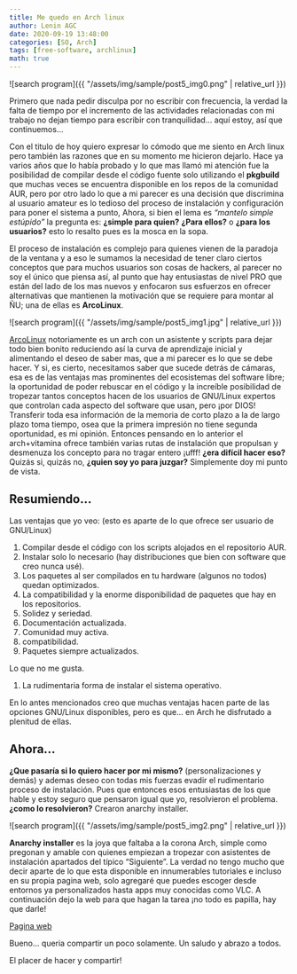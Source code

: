 ```yaml
---
title: Me quedo en Arch linux
author: Lenin AGC
date: 2020-09-19 13:48:00
categories: [SO, Arch]
tags: [free-software, archlinux]
math: true
---
```


![search program]({{ "/assets/img/sample/post5_img0.png" | relative_url }})

Primero que nada pedir disculpa por no escribir con frecuencia, la verdad la falta de tiempo por el incremento de las actividades relacionadas con mi trabajo no dejan tiempo para escribir con tranquilidad… aquí estoy, así que continuemos…

Con el titulo de hoy quiero expresar lo cómodo que me siento en Arch linux pero también las razones que en su momento me hicieron dejarlo. Hace ya varios años que lo había probado y lo que mas llamó mi atención fue la posibilidad de compilar desde el código fuente solo utilizando el **pkgbuild** que muchas veces se encuentra disponible en los repos de la comunidad AUR, pero por otro lado lo que a mi parecer es una decisión que discrimina al usuario amateur es lo tedioso del proceso de instalación y configuración para poner el sistema a punto, Ahora, si bien el lema es *“mantelo simple estúpido”* la pregunta es: **¿simple para quien?** **¿Para ellos?** o **¿para los usuarios?** esto lo resalto pues es la mosca en la sopa.

El proceso de instalación es complejo para quienes vienen de la paradoja de la ventana y a eso le sumamos la necesidad de tener claro ciertos conceptos que para muchos usuarios son cosas de hackers, al parecer no soy el único que piensa así, al punto que hay entusiastas de nivel PRO que están del lado de los mas nuevos y enfocaron sus esfuerzos en ofrecer alternativas que mantienen la motivación que se requiere para montar al ÑU; una de ellas es **ArcoLinux**.

![search program]({{ "/assets/img/sample/post5_img1.jpg" | relative_url }})

[ArcoLinux](https://arcolinux.info/) notoriamente es un arch con un asistente y scripts para dejar todo bien bonito reduciendo así la curva de aprendizaje inicial y alimentando el deseo de saber mas, que a mi parecer es lo que se debe hacer. Y si, es cierto, necesitamos saber que sucede detrás de cámaras, esa es de las ventajas mas prominentes del ecosistemas del software libre; la oportunidad de poder rebuscar en el código y la increíble posibilidad de tropezar tantos conceptos hacen de los usuarios de GNU/Linux expertos que controlan cada aspecto del software que usan, pero ¡por DIOS! Transferir toda esa información de la memoria de corto plazo a la de largo plazo toma tiempo, osea que la primera impresión no tiene segunda oportunidad, es mi opinión. Entonces pensando en lo anterior el arch+vitamina ofrece también varias rutas de instalación que propulsan y desmenuza los concepto para no tragar entero ¡ufff! **¿era difícil hacer eso?** Quizás si, quizás no, **¿quien soy yo para juzgar?** Simplemente doy mi punto de vista.

## Resumiendo...

Las ventajas que yo veo: (esto es aparte de lo que ofrece ser usuario de GNU/Linux)

1. Compilar desde el código con los scripts alojados en el repositorio AUR.
2. Instalar solo lo necesario (hay distribuciones que bien con software que creo nunca usé).
3. Los paquetes al ser compilados en tu hardware (algunos no todos) quedan optimizados.
4. La compatibilidad y la enorme disponibilidad de paquetes que hay en los repositorios.
5. Solidez y seriedad.
6. Documentación actualizada.
7. Comunidad muy activa.
8. compatibilidad.
9. Paquetes siempre actualizados.

Lo que no me gusta.

1. La rudimentaria forma de instalar el sistema operativo.

En lo antes mencionados creo que muchas ventajas hacen parte de las opciones GNU/Linux disponibles, pero es que… en Arch he disfrutado a plenitud de ellas.

## Ahora...

**¿Que pasaría si lo quiero hacer por mi mismo?** (personalizaciones y demás) y ademas deseo con todas mis fuerzas evadir el rudimentario proceso de instalación. Pues que entonces esos entusiastas de los que hable y estoy seguro que pensaron igual que yo, resolvieron el problema. **¿como lo resolvieron?** Crearon anarchy installer.

![search program]({{ "/assets/img/sample/post5_img2.png" | relative_url }})

**Anarchy installer** es la joya que faltaba a la corona Arch, simple como pregonan y amable con quienes empiezan a tropezar con asistentes de instalación apartados del típico “Siguiente”. La verdad no tengo mucho que decir aparte de lo que esta disponible en innumerables tutoriales e incluso en su propia pagina web, solo agregaré que puedes escoger desde entornos ya personalizados hasta apps muy conocidas como VLC. A continuación dejo la web para que hagan la tarea ¡no todo es papilla, hay que darle!

[Pagina web](https://anarchyinstaller.org/)

Bueno... queria compartir un poco solamente. Un saludo y abrazo a todos.

El placer de hacer y compartir!
